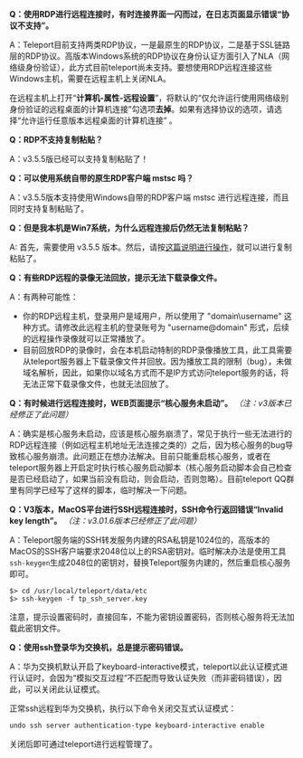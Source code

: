 **Q：使用RDP进行远程连接时，有时连接界面一闪而过，在日志页面显示错误“协议不支持”。**

A：Teleport目前支持两类RDP协议，一是最原生的RDP协议，二是基于SSL链路层的RDP协议。高版本Windows系统的RDP协议在身份认证方面引入了NLA（网络级身份验证），此方式目前teleport尚未支持。要想使用RDP远程连接这些Windows主机，需要在远程主机上关闭NLA。

在远程主机上打开“**计算机-属性-远程设置**”，将默认的“仅允许运行使用网络级别身份验证的远程桌面的计算机连接”勾选项**去掉**。如果有选择协议的选项，请选择“允许运行任意版本远程桌面的计算机连接” 。

**Q：RDP不支持复制粘贴？**

A：v3.5.5版已经可以支持复制粘贴了！

**Q：可以使用系统自带的原生RDP客户端 mstsc 吗？**

A：v3.5.5版本支持使用Windows自带的RDP客户端 mstsc 进行远程连接，而且同时支持复制粘贴了。

**Q：但是我本机是Win7系统，为什么远程连接后仍然无法复制粘贴？**

A: 首先，需要使用 v3.5.5 版本。然后，请按[这篇说明进行操作](faq_win7_mstsc.md)，就可以进行复制粘贴了。


**Q：有些RDP远程的录像无法回放，提示无法下载录像文件。**

A：有两种可能性：

- 你的RDP远程主机，登录用户是域用户，所以使用了 "domain\\username" 这种方式。请修改此远程主机的登录账号为 "username@domain" 形式，后续的远程操作录像就可以正常播放了。
- 目前回放RDP的录像时，会在本机启动特制的RDP录像播放工具，此工具需要从teleport服务器上下载录像文件并回放。因为播放工具的限制（bug），未做域名解析，因此，如果你以域名方式而不是IP方式访问teleport服务的话，将无法正常下载录像文件，也就无法回放了。


**Q：有时候进行远程连接时，WEB页面提示“核心服务未启动”。** _（注：v3版本已经修正了此问题）_

A：确实是核心服务未启动，应该是核心服务崩溃了，常见于执行一些无法进行的RDP远程连接（例如远程主机地址无法连接之类的）之后，因为核心服务的bug导致核心服务崩溃。此问题正在想办法解决。目前只能重启核心服务，或者在teleport服务器上开启定时执行核心服务启动脚本（核心服务启动脚本会自己检查是否已经启动了，如果当前没有启动，则会启动，否则忽略）。目前teleport QQ群里有同学已经写了这样的脚本，临时解决一下问题。

**Q：V3版本，MacOS平台进行SSH远程连接时，SSH命令行返回错误“Invalid key length”。** _（注：v3.01.6版本已经修正了此问题）_

A：Teleport服务端的SSH转发服务内建的RSA私钥是1024位的，高版本的MacOS的SSH客户端要求2048位以上的RSA密钥对。临时解决办法是使用工具`ssh-keygen`生成2048位的密钥对，替换Teleport服务内建的，然后重启核心服务即可。

```shell
$> cd /usr/local/teleport/data/etc
$> ssh-keygen -f tp_ssh_server.key
```

注意，提示设置密码时，直接回车，不能为密钥设置密码，否则核心服务将无法加载此密钥文件。

**Q：使用ssh登录华为交换机，总是提示密码错误。**

A：华为交换机默认开启了keyboard-interactive模式，teleport以此认证模式进行认证时，会因为“模拟交互过程”不匹配而导致认证失败（而非密码错误），因此，可以关闭此认证模式。

正常ssh远程到华为交换机，执行以下命令关闭交互式认证模式：

```bash
undo ssh server authentication-type keyboard-interactive enable
```

关闭后即可通过teleport进行远程管理了。


